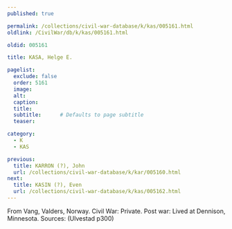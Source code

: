 ```yaml
---
published: true

permalink: /collections/civil-war-database/k/kas/005161.html
oldlink: /CivilWar/db/k/kas/005161.html

oldid: 005161

title: KASA, Helge E.

pagelist:
  exclude: false
  order: 5161
  image: 
  alt:
  caption:
  title:
  subtitle:      # Defaults to page subtitle
  teaser:

category: 
  - K 
  - KAS

previous:
  title: KARRON (?), John
  url: /collections/civil-war-database/k/kar/005160.html  
next:
  title: KASIN (?), Even
  url: /collections/civil-war-database/k/kas/005162.html   
---
```

From Vang, Valders, Norway. Civil War: Private. Post war: Lived at Dennison, Minnesota. Sources: (Ulvestad p300)